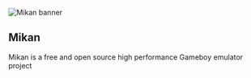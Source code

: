 ![Mikan banner](https://raw.githubusercontent.com/MikanEmu/mikan/master/assets/banner.png)

## Mikan
Mikan is a free and open source high performance Gameboy emulator project